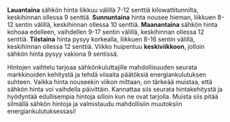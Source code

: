 **Lauantaina** sähkön hinta liikkuu välillä 7-12 senttiä kilowattitunnilta, keskihinnan ollessa 9 senttiä. **Sunnuntaina** hinta nousee hieman, liikkuen 8-12 sentin välillä, keskihinnan ollessa 10 senttiä. **Maanantaina** sähkön hinta kohoaa edelleen, vaihdellen 9-17 sentin välillä, keskihinnan ollessa 12 senttiä. **Tiistaina** hinta pysyy korkealla, liikkuen 8-16 sentin välillä, keskihinnan ollessa 12 senttiä. Viikko huipentuu **keskiviikkoon**, jolloin sähkön hinta pysyy vakiona 9 sentissä.

Hintojen vaihtelu tarjoaa sähkönkuluttajille mahdollisuuden seurata markkinoiden kehitystä ja tehdä viisaita päätöksiä energiankulutuksen suhteen. Vaikka hinta nouseekin viikon mittaan, on tärkeää muistaa, että sähkön hinta voi vaihdella päivittäin. Kannattaa siis seurata hintakehitystä ja hyödyntää edullisempia hintoja silloin kun ne ovat tarjolla. Muista siis pitää silmällä sähkön hintoja ja valmistaudu mahdollisiin muutoksiin energiankulutuksessasi!